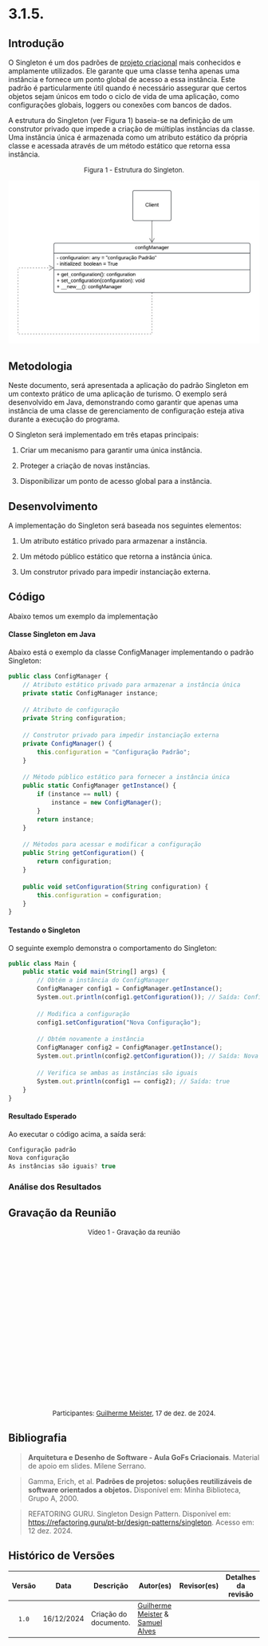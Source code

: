 # 3.1.5.

## Introdução
<!--
    A introdução deve apresentar o documento de forma clara e objetiva, fornecendo uma visão geral do conteúdo que será abordado.
    
    Perguntas a serem respondidas:

Este documento tem como objetivo apresentar o [tema ou objetivo].
O [tema ou objetivo] se refere a [definição ou descrição breve] [Nº Referência].
O [tema ou objetivo] é de extrema importância para [motivo], pois [justificativa].
Sendo assim, este documento tem como finalidade [objetivo do documento].
-->
O Singleton é um dos padrões de [projeto criacional](PadroesDeProjeto/3.1.GoFsCriacionais) mais conhecidos e amplamente utilizados. Ele garante que uma classe tenha apenas uma instância e fornece um ponto global de acesso a essa instância. Este padrão é particularmente útil quando é necessário assegurar que certos objetos sejam únicos em todo o ciclo de vida de uma aplicação, como configurações globais, loggers ou conexões com bancos de dados.

A estrutura do Singleton (ver Figura 1) baseia-se na definição de um construtor privado que impede a criação de múltiplas instâncias da classe. Uma instância única é armazenada como um atributo estático da própria classe e acessada através de um método estático que retorna essa instância.

<font size="2"><p style="text-align: center">Figura 1 - Estrutura do Singleton.</p></font>

<center>

![imagem](docs\assets\singleton.jpeg)

</center>

## Metodologia
Neste documento, será apresentada a aplicação do padrão Singleton em um contexto prático de uma aplicação de turismo. O exemplo será desenvolvido em Java, demonstrando como garantir que apenas uma instância de uma classe de gerenciamento de configuração esteja ativa durante a execução do programa.

O Singleton será implementado em três etapas principais:

1. Criar um mecanismo para garantir uma única instância.

2. Proteger a criação de novas instâncias.

3. Disponibilizar um ponto de acesso global para a instância.

## Desenvolvimento

A implementação do Singleton será baseada nos seguintes elementos:

1. Um atributo estático privado para armazenar a instância.

2. Um método público estático que retorna a instância única.

3. Um construtor privado para impedir instanciação externa.


## Código
Abaixo temos um exemplo da implementação

#### Classe Singleton em Java

Abaixo está o exemplo da classe ConfigManager implementando o padrão Singleton:

```ts
public class ConfigManager {
    // Atributo estático privado para armazenar a instância única
    private static ConfigManager instance;
    
    // Atributo de configuração
    private String configuration;
    
    // Construtor privado para impedir instanciação externa
    private ConfigManager() {
        this.configuration = "Configuração Padrão";
    }
    
    // Método público estático para fornecer a instância única
    public static ConfigManager getInstance() {
        if (instance == null) {
            instance = new ConfigManager();
        }
        return instance;
    }

    // Métodos para acessar e modificar a configuração
    public String getConfiguration() {
        return configuration;
    }

    public void setConfiguration(String configuration) {
        this.configuration = configuration;
    }
}
```
#### Testando o Singleton

O seguinte exemplo demonstra o comportamento do Singleton:

```ts
public class Main {
    public static void main(String[] args) {
        // Obtém a instância do ConfigManager
        ConfigManager config1 = ConfigManager.getInstance();
        System.out.println(config1.getConfiguration()); // Saída: Configuração Padrão

        // Modifica a configuração
        config1.setConfiguration("Nova Configuração");

        // Obtém novamente a instância
        ConfigManager config2 = ConfigManager.getInstance();
        System.out.println(config2.getConfiguration()); // Saída: Nova Configuração

        // Verifica se ambas as instâncias são iguais
        System.out.println(config1 == config2); // Saída: true
    }
}
```
#### Resultado Esperado

Ao executar o código acima, a saída será:

```ts
Configuração padrão
Nova configuração
As instâncias são iguais? true
```

### Análise dos Resultados <!-- NÃO apague essa sub -->
<!-- 
    Utilize este espaço para destacar os principais achados, interpretar os dados e identificar implicações ou limitações dos resultados obtidos. Adicione observações objetivas e mantenha o foco na relevância dos resultados para o projeto. 
-->

## Gravação da Reunião 
<!--
    Apague essa seção se não tiver gravação(s) da reunião. Mas tenha em mente que é uma boa prática gravar as reuniões para futuras consultas.
-->

<font size="2"><p style="text-align: center">Vídeo 1 - Gravação da reunião</p></font>

<iframe width="560" height="315" 
  src="" 
  frameborder="0" 
  allow="accelerometer; autoplay; clipboard-write; encrypted-media; gyroscope; picture-in-picture" 
  allowfullscreen>
</iframe>

<font size="2"><p style="text-align: center">Participantes: [Guilherme Meister][GuilhermeGH], 17 de dez. de 2024.</p></font>

## Bibliografia

> **Arquitetura e Desenho de Software - Aula GoFs Criacionais**. Material de apoio em slides. Milene Serrano.

> Gamma, Erich, et al. **Padrões de projetos: soluções reutilizáveis de software orientados a objetos.** Disponível em: Minha Biblioteca, Grupo A, 2000.

>REFATORING GURU. Singleton Design Pattern. Disponível em: https://refactoring.guru/pt-br/design-patterns/singleton. Acesso em: 12 dez. 2024.
>

## Histórico de Versões

| Versão | Data | Descrição | Autor(es) | Revisor(es) | Detalhes da revisão |
| :----: | :--: | --------- | ----------- | ------ | :---: |
| `1.0`  | 16/12/2024 | Criação do documento. | [Guilherme Meister][GuilhermeGH] & [Samuel Alves][SamuelGH]  |  |  |


[AnaGH]: https://github.com/analufernanndess
[CainaGH]: https://github.com/freitasc
[ClaudioGH]: https://github.com/claudiohsc
[EliasGH]: https://github.com/EliasOliver21
[GuilhermeGH]: https://github.com/gmeister18
[JoelGH]: https://github.com/JoelSRangel
[KathlynGH]: https://github.com/klmurussi
[PabloGH]: https://github.com/pabloheika
[PedroRGH]: https://github.com/pedro-rodiguero
[PedroPGH]: https://github.com/Pedrin0030
[SamuelGH]: https://github.com/samuelalvess
[TalesGH]: https://github.com/TalesRG